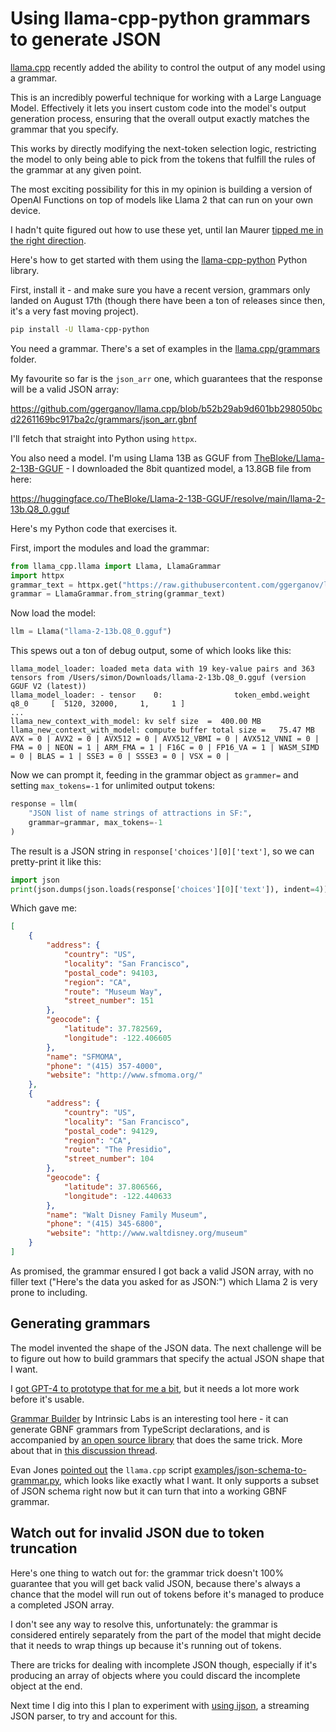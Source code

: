 # Using llama-cpp-python grammars to generate JSON

[llama.cpp](https://github.com/ggerganov/llama.cpp) recently added the ability to control the output of any model using a grammar.

This is an incredibly powerful technique for working with a Large Language Model. Effectively it lets you insert custom code into the model's output generation process, ensuring that the overall output exactly matches the grammar that you specify.

This works by directly modifying the next-token selection logic, restricting the model to only being able to pick from the tokens that fulfill the rules of the grammar at any given point.

The most exciting possibility for this in my opinion is building a version of OpenAI Functions on top of models like Llama 2 that can run on your own device.

I hadn't quite figured out how to use these yet, until Ian Maurer [tipped me in the right direction](https://twitter.com/imaurer/status/1699467351937224828).

Here's how to get started with them using the [llama-cpp-python](https://github.com/abetlen/llama-cpp-python) Python library.

First, install it - and make sure you have a recent version, grammars only landed on August 17th (though there have been a ton of releases since then, it's a very fast moving project).
```bash
pip install -U llama-cpp-python
```
You need a grammar. There's a set of examples in the [llama.cpp/grammars](https://github.com/ggerganov/llama.cpp/tree/master/grammars) folder.

My favourite so far is the `json_arr` one, which guarantees that the response will be a valid JSON array:

https://github.com/ggerganov/llama.cpp/blob/b52b29ab9d601bb298050bcd2261169bc917ba2c/grammars/json_arr.gbnf

I'll fetch that straight into Python using `httpx`.

You also need a model. I'm using Llama 13B as GGUF from [TheBloke/Llama-2-13B-GGUF](https://huggingface.co/TheBloke/Llama-2-13B-GGUF) - I downloaded the 8bit quantized model, a 13.8GB file from here:

https://huggingface.co/TheBloke/Llama-2-13B-GGUF/resolve/main/llama-2-13b.Q8_0.gguf

Here's my Python code that exercises it.

First, import the modules and load the grammar:

```python
from llama_cpp.llama import Llama, LlamaGrammar
import httpx
grammar_text = httpx.get("https://raw.githubusercontent.com/ggerganov/llama.cpp/master/grammars/json_arr.gbnf").text
grammar = LlamaGrammar.from_string(grammar_text)
```

Now load the model:
```python
llm = Llama("llama-2-13b.Q8_0.gguf")
```
This spews out a ton of debug output, some of which looks like this:
```
llama_model_loader: loaded meta data with 19 key-value pairs and 363 tensors from /Users/simon/Downloads/llama-2-13b.Q8_0.gguf (version GGUF V2 (latest))
llama_model_loader: - tensor    0:                token_embd.weight q8_0     [  5120, 32000,     1,     1 ]
...
llama_new_context_with_model: kv self size  =  400.00 MB
llama_new_context_with_model: compute buffer total size =   75.47 MB
AVX = 0 | AVX2 = 0 | AVX512 = 0 | AVX512_VBMI = 0 | AVX512_VNNI = 0 | FMA = 0 | NEON = 1 | ARM_FMA = 1 | F16C = 0 | FP16_VA = 1 | WASM_SIMD = 0 | BLAS = 1 | SSE3 = 0 | SSSE3 = 0 | VSX = 0 | 
```
Now we can prompt it, feeding in the grammar object as `grammer=` and setting `max_tokens=-1` for unlimited output tokens:
```python
response = llm(
    "JSON list of name strings of attractions in SF:",
    grammar=grammar, max_tokens=-1
)
```
The result is a JSON string in `response['choices'][0]['text']`, so we can pretty-print it like this:
```python
import json
print(json.dumps(json.loads(response['choices'][0]['text']), indent=4))
```
Which gave me:
```json
[
    {
        "address": {
            "country": "US",
            "locality": "San Francisco",
            "postal_code": 94103,
            "region": "CA",
            "route": "Museum Way",
            "street_number": 151
        },
        "geocode": {
            "latitude": 37.782569,
            "longitude": -122.406605
        },
        "name": "SFMOMA",
        "phone": "(415) 357-4000",
        "website": "http://www.sfmoma.org/"
    },
    {
        "address": {
            "country": "US",
            "locality": "San Francisco",
            "postal_code": 94129,
            "region": "CA",
            "route": "The Presidio",
            "street_number": 104
        },
        "geocode": {
            "latitude": 37.806566,
            "longitude": -122.440633
        },
        "name": "Walt Disney Family Museum",
        "phone": "(415) 345-6800",
        "website": "http://www.waltdisney.org/museum"
    }
]
```
As promised, the grammar ensured I got back a valid JSON array, with no filler text ("Here's the data you asked for as JSON:") which Llama 2 is very prone to including.

## Generating grammars

The model invented the shape of the JSON data. The next challenge will be to figure out how to build grammars that specify the actual JSON shape that I want.

I [got GPT-4 to prototype that for me a bit](https://chat.openai.com/share/bf84aed9-d2a3-4175-ac6e-d2f0873092d7), but it needs a lot more work before it's usable.

[Grammar Builder](https://grammar.intrinsiclabs.ai/) by Intrinsic Labs is an interesting tool here - it can generate GBNF grammars from TypeScript declarations, and is accompanied by [an open source library](https://github.com/IntrinsicLabsAI/gbnfgen) that does the same trick. More about that in [this discussion thread](https://github.com/ggerganov/llama.cpp/discussions/2494).

Evan Jones [pointed out](https://twitter.com/evanqjones/status/1701938802611151300) the `llama.cpp` script [examples/json-schema-to-grammar.py](https://github.com/ggerganov/llama.cpp/blob/master/examples/json-schema-to-grammar.py), which looks like exactly what I want. It only supports a subset of JSON schema right now but it can turn that into a working GBNF grammar.

## Watch out for invalid JSON due to token truncation

Here's one thing to watch out for: the grammar trick doesn't 100% guarantee that you will get back valid JSON, because there's always a chance that the model will run out of tokens before it's managed to produce a completed JSON array.

I don't see any way to resolve this, unfortunately: the grammar is considered entirely separately from the part of the model that might decide that it needs to wrap things up because it's running out of tokens.

There are tricks for dealing with incomplete JSON though, especially if it's producing an array of objects where you could discard the incomplete object at the end.

Next time I dig into this I plan to experiment with [using ijson](https://til.assahbismark.com/json/ijson-stream), a streaming JSON parser, to try and account for this.
